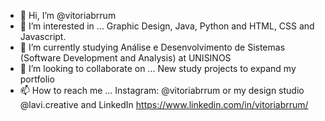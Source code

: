 - 👋 Hi, I’m @vitoriabrrum
- 👀 I’m interested in ... Graphic Design, Java, Python and HTML, CSS and Javascript.
- 🌱 I’m currently studying Análise e Desenvolvimento de Sistemas (Software Development and Analysis) at UNISINOS
- 💞️ I’m looking to collaborate on ... New study projects to expand my portfolio
- 📫 How to reach me ... Instagram: @vitoriabrrum or my design studio @lavi.creative and LinkedIn https://www.linkedin.com/in/vitoriabrrum/

